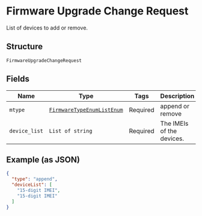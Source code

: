 
# Firmware Upgrade Change Request

List of devices to add or remove.

## Structure

`FirmwareUpgradeChangeRequest`

## Fields

| Name | Type | Tags | Description |
|  --- | --- | --- | --- |
| `mtype` | [`FirmwareTypeEnumListEnum`](../../doc/models/firmware-type-enum-list-enum.md) | Required | append or remove |
| `device_list` | `List of string` | Required | The IMEIs of the devices. |

## Example (as JSON)

```json
{
  "type": "append",
  "deviceList": [
    "15-digit IMEI",
    "15-digit IMEI"
  ]
}
```

